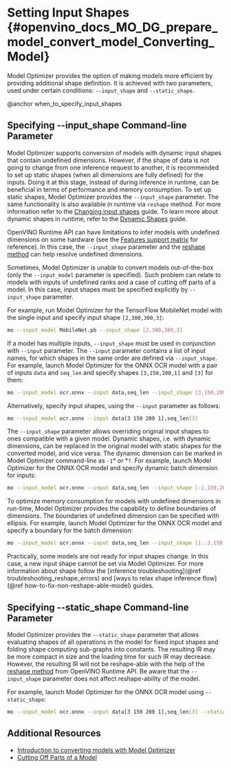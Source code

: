 # Setting Input Shapes {#openvino_docs_MO_DG_prepare_model_convert_model_Converting_Model}

Model Optimizer provides the option of making models more efficient by providing additional shape definition.
It is achieved with two parameters, used under certain conditions: `--input_shape` and `--static_shape`.

@anchor when_to_specify_input_shapes
## Specifying --input_shape Command-line Parameter
Model Optimizer supports conversion of models with dynamic input shapes that contain undefined dimensions.
However, if the shape of data is not going to change from one inference request to another,
it is recommended to set up static shapes (when all dimensions are fully defined) for the inputs.
Doing it at this stage, instead of during inference in runtime, can be beneficial in terms of performance and memory consumption.
To set up static shapes, Model Optimizer provides the `--input_shape` parameter.
The same functionality is also available in runtime via `reshape` method. For more information refer to the [Changing input shapes](../../../OV_Runtime_UG/ShapeInference.md) guide.
To learn more about dynamic shapes in runtime, refer to the [Dynamic Shapes](../../../OV_Runtime_UG/ov_dynamic_shapes.md) guide.

OpenVINO Runtime API can have limitations to infer models with undefined dimensions on some hardware (see the [Features support matrix](../../../OV_Runtime_UG/supported_plugins/Device_Plugins.md) for reference).
In this case, the `--input_shape` parameter and the [reshape method](../../../OV_Runtime_UG/ShapeInference.md) can help resolve undefined dimensions.

Sometimes, Model Optimizer is unable to convert models out-of-the-box (only the `--input_model` parameter is specified).
Such problem can relate to models with inputs of undefined ranks and a case of cutting off parts of a model.
In this case, input shapes must be specified explicitly by `--input_shape` parameter.

For example, run Model Optimizer for the TensorFlow MobileNet model with the single input
and specify input shape `[2,300,300,3]`:

```sh
mo --input_model MobileNet.pb --input_shape [2,300,300,3]
```

If a model has multiple inputs, `--input_shape` must be used in conjunction with `--input` parameter.
The `--input` parameter contains a list of input names, for which shapes in the same order are defined via `--input_shape`.
For example, launch Model Optimizer for the ONNX OCR model with a pair of inputs `data` and `seq_len`
and specify shapes `[3,150,200,1]` and `[3]` for them:

```sh
mo --input_model ocr.onnx --input data,seq_len --input_shape [3,150,200,1],[3]
```

Alternatively, specify input shapes, using the `--input` parameter as follows:

```sh
mo --input_model ocr.onnx --input data[3 150 200 1],seq_len[3]
```

The `--input_shape` parameter allows overriding original input shapes to ones compatible with a given model.
Dynamic shapes, i.e. with dynamic dimensions, can be replaced in the original model with static shapes for the converted model, and vice versa.
The dynamic dimension can be marked in Model Optimizer command-line as `-1`* or *`?`.
For example, launch Model Optimizer for the ONNX OCR model and specify dynamic batch dimension for inputs:

```sh
mo --input_model ocr.onnx --input data,seq_len --input_shape [-1,150,200,1],[-1]
```

To optimize memory consumption for models with undefined dimensions in run-time, Model Optimizer provides the capability to define boundaries of dimensions.
The boundaries of undefined dimension can be specified with ellipsis.
For example, launch Model Optimizer for the ONNX OCR model and specify a boundary for the batch dimension:

```sh
mo --input_model ocr.onnx --input data,seq_len --input_shape [1..3,150,200,1],[1..3]
```

Practically, some models are not ready for input shapes change.
In this case, a new input shape cannot be set via Model Optimizer.
For more information about shape follow the [inference troubleshooting](@ref troubleshooting_reshape_errors) and [ways to relax shape inference flow](@ref how-to-fix-non-reshape-able-model) guides. 

## Specifying --static_shape Command-line Parameter
Model Optimizer provides the `--static_shape` parameter that allows evaluating shapes of all operations in the model for fixed input shapes
and folding shape computing sub-graphs into constants. The resulting IR may be more compact in size and the loading time for such IR may decrease.
However, the resulting IR will not be reshape-able with the help of the [reshape method](../../../OV_Runtime_UG/ShapeInference.md) from OpenVINO Runtime API.
Be aware that the `--input_shape` parameter does not affect reshape-ability of the model.

For example, launch Model Optimizer for the ONNX OCR model using `--static_shape`:

```sh
mo --input_model ocr.onnx --input data[3 150 200 1],seq_len[3] --static_shape
```

## Additional Resources
* [Introduction to converting models with Model Optimizer](../../Deep_Learning_Model_Optimizer_DevGuide.md)
* [Cutting Off Parts of a Model](Cutting_Model.md)
